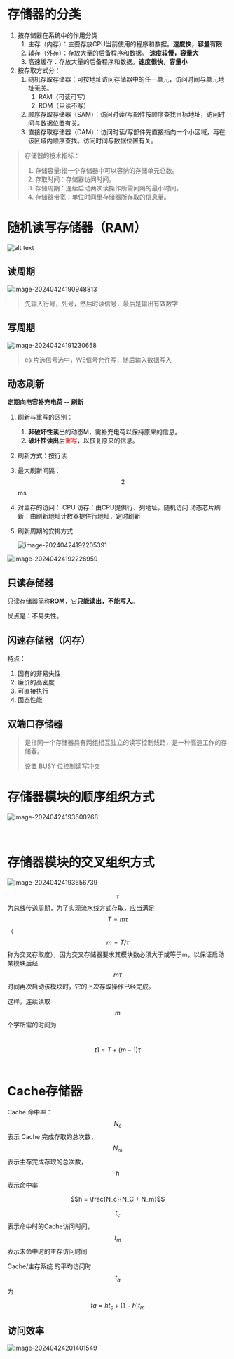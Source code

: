 # 存储器的分类
1. 按存储器在系统中的作用分类
   1. 主存（内存）：主要存放CPU当前使用的程序和数据。**速度快，容量有限**
   2. 辅存（外存）：存放大量的后备程序和数据。 **速度较慢，容量大**
   3. 高速缓存：存放大量的后备程序和数据。**速度很快，容量小**
2. 按存取方式分：
   1. 随机存取存储器：可按地址访问存储器中的任一单元，访问时间与单元地址无关。
      1. RAM（可读可写）
      2. ROM（只读不写）
   2. 顺序存取存储器（SAM）：访问时读/写部件按顺序查找目标地址，访问时间与数据位置有关。
   3. 直接存取存储器（DAM）：访问时读/写部件先直接指向一个小区域，再在该区域内顺序查找。访问时间与数据位置有关。

> 存储器的技术指标：
> 1. 存储容量:指一个存储器中可以容纳的存储单元总数。
> 2. 存取时间：存储器访问时间。
> 3. 存储周期：连续启动两次读操作所需间隔的最小时间。
> 4. 存储器带宽：单位时间里存储器所存取的信息量。

# 随机读写存储器（RAM）
![alt text](./image/image.png)

## 读周期

![image-20240424190948813](./assets/image-20240424190948813.png)

> 先输入行号，列号，然后时读信号，最后是输出有效数字



## 写周期

![image-20240424191230658](./assets/image-20240424191230658.png)

> cs 片选信号选中，WE信号允许写，随后输入数据写入



## 动态刷新

**定期向电容补充电荷 -- 刷新**

1. 刷新与重写的区别：
   1. **非破坏性读出**的动态M，需补充电荷以保持原来的信息。
   2. **破坏性读出**后<font color=red>重写</font>，以恢复原来的信息。

2. 刷新方式：按行读

3. 最大刷新间隔：$$2$$ ms

4. 对主存的访问：
   CPU 访存：由CPU提供行、列地址，随机访问
   动态芯片刷新：由刷新地址计数器提供行地址，定时刷新

5. 刷新周期的安排方式

   ![image-20240424192205391](./assets/image-20240424192205391.png)

![image-20240424192226959](./assets/image-20240424192226959.png)



## 只读存储器

只读存储器简称**ROM**，它**只能读出，不能写入**。

 优点是：不易失性。

## 闪速存储器（闪存）

特点：

1. 固有的非易失性
2.  廉价的高密度
3. 可直接执行
4. 固态性能

## 双端口存储器

> 是指同一个存储器具有两组相互独立的读写控制线路，是一种高速工作的存储器。
>
> 设置 BUSY 位控制读写冲突

# 存储器模块的顺序组织方式

![image-20240424193600268](./assets/image-20240424193600268.png)

 　　　　　　

# 存储器模块的交叉组织方式

![image-20240424193656739](./assets/image-20240424193656739.png)

$$τ$$为总线传送周期，为了实现流水线方式存取，应当满足$$T=mτ$$（$$m=T/τ$$称为交叉存取度），因为交叉存储器要求其模块数必须大于或等于m，以保证启动某模块后经$$mτ$$时间再次启动该模块时，它的上次存取操作已经完成。

  这样，连续读取$$m$$个字所需的时间为

​    $$t1=T+(m-1)τ$$​



# Cache存储器

Cache 命中率：$$N_c$$ 表示 Cache 完成存取的总次数，$$N_m$$ 表示主存完成存取的总次数，$$h$$ 表示命中率

$$h = \frac{N_c}{N_C + N_m}$$

$$t_c$$ 表示命中时的Cache访问时间，$$t_m$$ 表示未命中时的主存访问时间

Cache/主存系统 的平均访问时 $$t_a$$ 为

$$ta = h t_c + (1-h)t_m$$

## 访问效率

![image-20240424201401549](./assets/image-20240424201401549.png)
